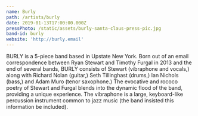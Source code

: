```yaml
---
name: Burly
path: /artists/burly
date: 2019-01-13T17:00:00.000Z
pressPhoto: /static/assets/burly-santa-claus-press-pic.jpg
band-id: burly
website: 'http://burly.email'
---
```

BURLY is a 5-piece band based in Upstate New York. Born out of an email correspondence between Ryan Stewart and Timothy Furgal in 2013 and the end of several bands, BURLY consists of Stewart (vibraphone and vocals,) along with Richard Nolan (guitar,) Seth Tillinghast (drums,) Ian Nichols (bass,) and Adam Muro (tenor saxophone.) The evocative and rococo poetry of Stewart and Furgal blends into the dynamic flood of the band, providing a unique experience. The vibraphone is a large, keyboard-like percussion instrument common to jazz music (the band insisted this information be included).
